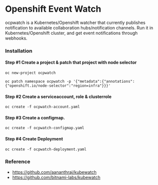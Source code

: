 # Openshift Event Watch
ocpwatch is a Kubernetes/Openshift watcher that currently publishes notification to available collaboration hubs/notification channels. Run it in Kubernetes/Openshift cluster, and get event notifications through webhooks.

### Installation

#### Step #1 Create a project & patch that project with node selector

```
oc new-project ocpwatch

oc patch namespace ocpwatch -p '{"metadata":{"annotations":{"openshift.io/node-selector":"region=infra"}}}'
```

#### Step #2 Create a serviceaccount, role & clusterrole

```oc create -f ocpwatch-account.yaml```

#### Step #3 Create a configmap.

```
oc create -f ocpwatch-configmap.yaml
```
#### Step #4 Create Deployment

```oc create -f ocpwatch-deployment.yaml```

### Reference

- https://github.com/aananthraj/kubewatch 
- https://github.com/bitnami-labs/kubewatch 
